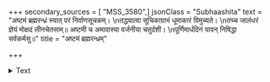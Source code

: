 +++
secondary_sources = [ "MSS_3580",]
jsonClass = "Subhaashita"
text = "अष्टमं ब्रह्मरन्ध्रं स्यात् परं निर्वाणसूचकम्।  \nतद्ध्यात्वा सूचिकाग्राभं धूमाकारं विमुच्यते।  \nतच्च जालंधरं ज्ञेयं मोक्षदं लीनचेतसाम्॥ अष्टमी च अमावास्या वर्जनीया चतुर्दशी।  \nपूर्णिमार्धदिनं यावन् निषिद्धा सर्वकर्मसु॥"
title = "अष्टमं ब्रह्मरन्ध्रम्"

+++

<details><summary>Text</summary>

अष्टमं ब्रह्मरन्ध्रं स्यात् परं निर्वाणसूचकम्।  
तद्ध्यात्वा सूचिकाग्राभं धूमाकारं विमुच्यते।  
तच्च जालंधरं ज्ञेयं मोक्षदं लीनचेतसाम्॥ अष्टमी च अमावास्या वर्जनीया चतुर्दशी।  
पूर्णिमार्धदिनं यावन् निषिद्धा सर्वकर्मसु॥
</details>
